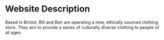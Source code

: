 # Website Description

Based in Bristol, Bill and Ben are operating a new, ethically sourced clothing store. They aim to provide a series of culturally diverse clothing to people of all ages. 
